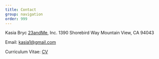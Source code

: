 ```yaml
---
title: Contact
group: navigation
order: 999
---
```

Kasia Bryc
[23andMe](http://23andme.com/), Inc.
1390 Shorebird Way
Mountain View, CA 94043

Email:
[kasia1@gmail.com](mailto:kasia1@gmail.com)

Curriculum Vitae:
[CV](/cv/)
